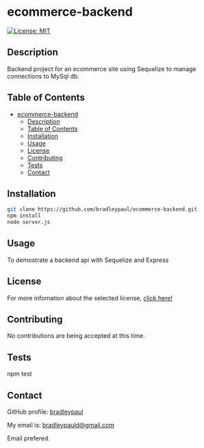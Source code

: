 # ecommerce-backend

[![License: MIT](https://img.shields.io/badge/License-MIT-yellow.svg)](https://opensource.org/licenses/MIT)

## Description

Backend project for an ecommerce site using Sequelize to manage connections to MySql db.

## Table of Contents

- [ecommerce-backend](#ecommerce-backend)
  - [Description](#description)
  - [Table of Contents](#table-of-contents)
  - [Installation](#installation)
  - [Usage](#usage)
  - [License](#license)
  - [Contributing](#contributing)
  - [Tests](#tests)
  - [Contact](#contact)

## Installation

```bash
git clone https://github.com/bradleypaul/ecommerce-backend.git
npm install
node server.js
```

## Usage

To demostrate a backend api with Sequelize and Express

## License

  For more infomation about the selected license, [click here!](https://opensource.org/licenses/MIT)

## Contributing

No contributions are being accepted at this time.

## Tests

npm test

## Contact

GitHub profile: [bradleypaul](https://github.com/bradleypaul)

My email is: [bradleypauld@gmail.com](mailto:bradleypauld@gmail.com)

Email prefered.
  